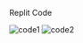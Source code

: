 Replit Code

![code1](https://github.com/user-attachments/assets/0af31aac-b381-4e83-88d9-898507f60f53)
![code2](https://github.com/user-attachments/assets/915d04e7-a5da-4b64-8e5d-e9ed8278914a)
